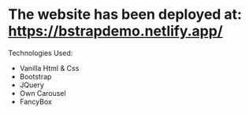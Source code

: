 # The website has been deployed at: https://bstrapdemo.netlify.app/

Technologies Used: 
<ul>
  <li>Vanilla Html & Css</li>
  <li>Bootstrap</li>
  <li>JQuery</li>
  <li>Own Carousel</li>
  <li>FancyBox</li>
</ul>

